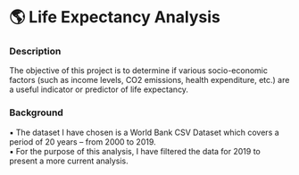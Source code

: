 # 🌎 Life Expectancy Analysis
### Description
The objective of this project is to determine if various socio-economic factors (such as income levels, CO2 emissions, health expenditure, etc.) are a useful indicator or predictor of life expectancy. <br/>


### Background
▪ The dataset I have chosen is a World Bank CSV Dataset which covers a period of 20 years – from 2000 to 2019.<br/>
▪ For the purpose of this analysis, I have filtered the data for 2019 to present a more current analysis.<br/>
